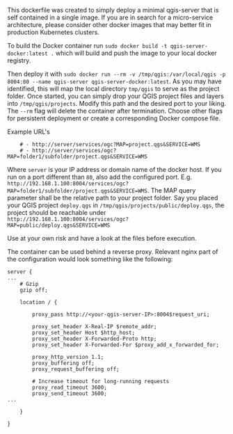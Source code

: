 This dockerfile was created to simply deploy a minimal qgis-server that is self contained in a single image. If you are in search for a micro-service architecture, please consider other docker images that may better fit in production Kubernetes clusters.

To build the Docker container run `sudo docker build -t qgis-server-docker:latest .` which will build and push the image to your local docker registry.

Then deploy it with `sudo docker run --rm -v /tmp/qgis:/var/local/qgis -p 8004:80 --name qgis-server qgis-server-docker:latest`. As you may have identified, this will map the local directory `tmp/qgis` to serve as the project folder. Once started, you can simply drop your QGIS project files and layers into `/tmp/qgis/projects`. Modify this path and the desired port to your liking. The `--rm` flag will delete the container after termination. Choose other flags for persistent deployment or create a corresponding Docker compose file.

Example URL's
```
    # - http://server/services/ogc?MAP=project.qgs&SERVICE=WMS
    # - http://server/services/ogc?MAP=folder1/subfolder/project.qgs&SERVICE=WMS
```
Where `server` is your IP address or domain name of the docker host. If you run on a port different than `80`, also add the configured port. E.g. `http://192.168.1.100:8004/services/ogc?MAP=folder1/subfolder/project.qgs&SERVICE=WMS`. The MAP query parameter shall be the relative path to your project folder. Say you placed your QGIS project `deploy.qgs` in `/tmp/qgis/projects/public/deploy.qgs`, the project should be reachable under `http://192.168.1.100:8004/services/ogc?MAP=public/deploy.qgs&SERVICE=WMS`

Use at your own risk and have a look at the files before execution.

The container can be used behind a reverse proxy. Relevant nginx part of the configuration would look something like the following:

```
server {
...
    # Gzip
    gzip off;

    location / {

        proxy_pass http://<your-qgis-server-IP>:8004$request_uri;

        proxy_set_header X-Real-IP $remote_addr;
        proxy_set_header Host $http_host;
        proxy_set_header X-Forwarded-Proto http;
        proxy_set_header X-Forwarded-For $proxy_add_x_forwarded_for;

        proxy_http_version 1.1;
        proxy_buffering off;
        proxy_request_buffering off;

        # Increase timeout for long-running requests
        proxy_read_timeout 3600;
        proxy_send_timeout 3600;
...

    }

}
```
